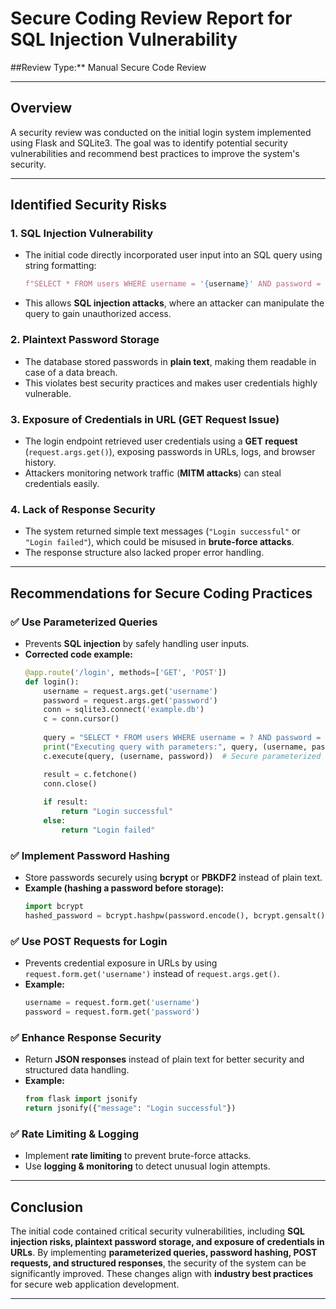 # Secure Coding Review Report for SQL Injection Vulnerability

##Review Type:** Manual Secure Code Review  

---

## Overview  
A security review was conducted on the initial login system implemented using Flask and SQLite3. The goal was to identify potential security vulnerabilities and recommend best practices to improve the system's security.  

---

## Identified Security Risks  

### 1. SQL Injection Vulnerability  
- The initial code directly incorporated user input into an SQL query using string formatting:  
  ```python
  f"SELECT * FROM users WHERE username = '{username}' AND password = '{password}'"
  ```
- This allows **SQL injection attacks**, where an attacker can manipulate the query to gain unauthorized access.  

### 2. Plaintext Password Storage  
- The database stored passwords in **plain text**, making them readable in case of a data breach.  
- This violates best security practices and makes user credentials highly vulnerable.  

### 3. Exposure of Credentials in URL (GET Request Issue)  
- The login endpoint retrieved user credentials using a **GET request** (`request.args.get()`), exposing passwords in URLs, logs, and browser history.  
- Attackers monitoring network traffic (**MITM attacks**) can steal credentials easily.  

### 4. Lack of Response Security  
- The system returned simple text messages (`"Login successful"` or `"Login failed"`), which could be misused in **brute-force attacks**.  
- The response structure also lacked proper error handling.  

---

## Recommendations for Secure Coding Practices  

### ✅ Use Parameterized Queries  
- Prevents **SQL injection** by safely handling user inputs.  
- **Corrected code example:**  
  ```python
  @app.route('/login', methods=['GET', 'POST'])
  def login():
      username = request.args.get('username')
      password = request.args.get('password')
      conn = sqlite3.connect('example.db')
      c = conn.cursor()
      
      query = "SELECT * FROM users WHERE username = ? AND password = ?"
      print("Executing query with parameters:", query, (username, password))  
      c.execute(query, (username, password))  # Secure parameterized query
  
      result = c.fetchone()
      conn.close()
      
      if result:
          return "Login successful"
      else:
          return "Login failed"
  ```

### ✅ Implement Password Hashing  
- Store passwords securely using **bcrypt** or **PBKDF2** instead of plain text.  
- **Example (hashing a password before storage):**  
  ```python
  import bcrypt
  hashed_password = bcrypt.hashpw(password.encode(), bcrypt.gensalt())
  ```

### ✅ Use POST Requests for Login  
- Prevents credential exposure in URLs by using `request.form.get('username')` instead of `request.args.get()`.  
- **Example:**  
  ```python
  username = request.form.get('username')
  password = request.form.get('password')
  ```

### ✅ Enhance Response Security  
- Return **JSON responses** instead of plain text for better security and structured data handling.  
- **Example:**  
  ```python
  from flask import jsonify
  return jsonify({"message": "Login successful"})
  ```

### ✅ Rate Limiting & Logging  
- Implement **rate limiting** to prevent brute-force attacks.  
- Use **logging & monitoring** to detect unusual login attempts.  

---

## Conclusion  
The initial code contained critical security vulnerabilities, including **SQL injection risks, plaintext password storage, and exposure of credentials in URLs**. By implementing **parameterized queries, password hashing, POST requests, and structured responses**, the security of the system can be significantly improved. These changes align with **industry best practices** for secure web application development.  

---

  

